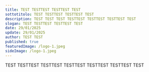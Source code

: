 ```yaml
---
title: TEST TESTTEST TESTTEST TEST
sottotitolo: TEST TESTTEST TESTTEST TEST
description: TEST TEST TEST TESTTEST TESTTEST TESTTEST TEST
slogan: TEST TESTTEST TESTTEST TEST
date: 29/01/2025
update: 29/01/2025
author: TEST TEST
published: true
featuredImage: /logo-1.jpeg
sideImage: /logo-1.jpeg
---
```


TEST TESTTEST TESTTEST TESTTEST TESTTEST TESTTEST TEST
